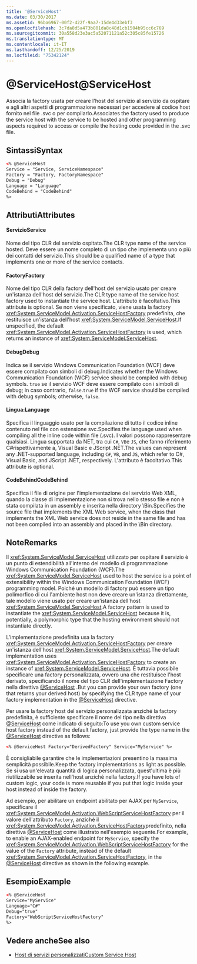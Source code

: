 ```yaml
---
title: '@ServiceHost'
ms.date: 03/30/2017
ms.assetid: 96ba6967-00f2-422f-9aa7-15de4d33ebf3
ms.openlocfilehash: 3c7da8d5a473b801da8c48d1cb1504b95cc6c769
ms.sourcegitcommit: 30a558d23e3ac5a52071121a52c305c85fe15726
ms.translationtype: MT
ms.contentlocale: it-IT
ms.lasthandoff: 12/25/2019
ms.locfileid: "75342124"
---
```

# <a name="servicehost"></a><span data-ttu-id="8017f-101">\@ServiceHost</span><span class="sxs-lookup"><span data-stu-id="8017f-101">\@ServiceHost</span></span>
<span data-ttu-id="8017f-102">Associa la factory usata per creare l'host del servizio al servizio da ospitare e agli altri aspetti di programmazione necessari per accedere al codice host fornito nel file .svc o per compilarlo.</span><span class="sxs-lookup"><span data-stu-id="8017f-102">Associates the factory used to produce the service host with the service to be hosted and other programming aspects required to access or compile the hosting code provided in the .svc file.</span></span>  
  
## <a name="syntax"></a><span data-ttu-id="8017f-103">Sintassi</span><span class="sxs-lookup"><span data-stu-id="8017f-103">Syntax</span></span>  
  
```xml  
<% @ServiceHost
Service = "Service, ServiceNamespace"
Factory = "Factory, FactoryNamespace"
Debug = "Debug"
Language = "Language"
CodeBehind = "CodeBehind"
%>
```  
  
## <a name="attributes"></a><span data-ttu-id="8017f-104">Attributi</span><span class="sxs-lookup"><span data-stu-id="8017f-104">Attributes</span></span>  
  
#### <a name="service"></a><span data-ttu-id="8017f-105">Servizio</span><span class="sxs-lookup"><span data-stu-id="8017f-105">Service</span></span>  
 <span data-ttu-id="8017f-106">Nome del tipo CLR del servizio ospitato.</span><span class="sxs-lookup"><span data-stu-id="8017f-106">The CLR type name of the service hosted.</span></span> <span data-ttu-id="8017f-107">Deve essere un nome completo di un tipo che implementa uno o più dei contatti del servizio.</span><span class="sxs-lookup"><span data-stu-id="8017f-107">This should be a qualified name of a type that implements one or more of the service contacts.</span></span>  
  
#### <a name="factory"></a><span data-ttu-id="8017f-108">Factory</span><span class="sxs-lookup"><span data-stu-id="8017f-108">Factory</span></span>  
 <span data-ttu-id="8017f-109">Nome del tipo CLR della factory dell'host del servizio usato per creare un'istanza dell'host del servizio.</span><span class="sxs-lookup"><span data-stu-id="8017f-109">The CLR type name of the service host factory used to instantiate the service host.</span></span> <span data-ttu-id="8017f-110">L'attributo è facoltativo.</span><span class="sxs-lookup"><span data-stu-id="8017f-110">This attribute is optional.</span></span> <span data-ttu-id="8017f-111">Se non viene specificato, viene usata la factory <xref:System.ServiceModel.Activation.ServiceHostFactory> predefinita, che restituisce un'istanza dell'host <xref:System.ServiceModel.ServiceHost>.</span><span class="sxs-lookup"><span data-stu-id="8017f-111">If unspecified, the default <xref:System.ServiceModel.Activation.ServiceHostFactory> is used, which returns an instance of <xref:System.ServiceModel.ServiceHost>.</span></span>  
  
#### <a name="debug"></a><span data-ttu-id="8017f-112">Debug</span><span class="sxs-lookup"><span data-stu-id="8017f-112">Debug</span></span>  
 <span data-ttu-id="8017f-113">Indica se il servizio Windows Communication Foundation (WCF) deve essere compilato con simboli di debug.</span><span class="sxs-lookup"><span data-stu-id="8017f-113">Indicates whether the Windows Communication Foundation (WCF) service should be compiled with debug symbols.</span></span> <span data-ttu-id="8017f-114">`true` se il servizio WCF deve essere compilato con i simboli di debug; in caso contrario, `false`.</span><span class="sxs-lookup"><span data-stu-id="8017f-114">`true` if the WCF service should be compiled with debug symbols; otherwise, `false`.</span></span>  
  
#### <a name="language"></a><span data-ttu-id="8017f-115">Lingua:</span><span class="sxs-lookup"><span data-stu-id="8017f-115">Language</span></span>  
 <span data-ttu-id="8017f-116">Specifica il linguaggio usato per la compilazione di tutto il codice inline contenuto nel file con estensione svc.</span><span class="sxs-lookup"><span data-stu-id="8017f-116">Specifies the language used when compiling all the inline code within file (.svc).</span></span> <span data-ttu-id="8017f-117">I valori possono rappresentare qualsiasi. Lingua supportata da NET, tra cui `C#`, `VB`e `JS`, che fanno riferimento C#rispettivamente a, Visual Basic e JScript .NET.</span><span class="sxs-lookup"><span data-stu-id="8017f-117">The values can represent any .NET-supported language, including `C#`, `VB`, and `JS`, which refer to C#, Visual Basic, and JScript .NET, respectively.</span></span> <span data-ttu-id="8017f-118">L'attributo è facoltativo.</span><span class="sxs-lookup"><span data-stu-id="8017f-118">This attribute is optional.</span></span>  
  
#### <a name="codebehind"></a><span data-ttu-id="8017f-119">CodeBehind</span><span class="sxs-lookup"><span data-stu-id="8017f-119">CodeBehind</span></span>  
 <span data-ttu-id="8017f-120">Specifica il file di origine per l'implementazione del servizio Web XML, quando la classe di implementazione non si trova nello stesso file e non è stata compilata in un assembly e inserita nella directory \Bin.</span><span class="sxs-lookup"><span data-stu-id="8017f-120">Specifies the source file that implements the XML Web service, when the class that implements the XML Web service does not reside in the same file and has not been compiled into an assembly and placed in the \Bin directory.</span></span>  
  
## <a name="remarks"></a><span data-ttu-id="8017f-121">Note</span><span class="sxs-lookup"><span data-stu-id="8017f-121">Remarks</span></span>  
 <span data-ttu-id="8017f-122">Il <xref:System.ServiceModel.ServiceHost> utilizzato per ospitare il servizio è un punto di estendibilità all'interno del modello di programmazione Windows Communication Foundation (WCF).</span><span class="sxs-lookup"><span data-stu-id="8017f-122">The <xref:System.ServiceModel.ServiceHost> used to host the service is a point of extensibility within the Windows Communication Foundation (WCF) programming model.</span></span> <span data-ttu-id="8017f-123">Poiché un modello di factory può essere un tipo polimorfico di cui l'ambiente host non deve creare un'istanza direttamente, tale modello viene usato per creare un'istanza dell'host <xref:System.ServiceModel.ServiceHost>.</span><span class="sxs-lookup"><span data-stu-id="8017f-123">A factory pattern is used to instantiate the <xref:System.ServiceModel.ServiceHost> because it is, potentially, a polymorphic type that the hosting environment should not instantiate directly.</span></span>  
  
 <span data-ttu-id="8017f-124">L'implementazione predefinita usa la factory <xref:System.ServiceModel.Activation.ServiceHostFactory> per creare un'istanza dell'host <xref:System.ServiceModel.ServiceHost>.</span><span class="sxs-lookup"><span data-stu-id="8017f-124">The default implementation uses <xref:System.ServiceModel.Activation.ServiceHostFactory> to create an instance of <xref:System.ServiceModel.ServiceHost>.</span></span> <span data-ttu-id="8017f-125">È tuttavia possibile specificare una factory personalizzata, ovvero una che restituisce l'host derivato, specificando il nome del tipo CLR dell'implementazione Factory nella direttiva [\@ServiceHost](servicehost.md) .</span><span class="sxs-lookup"><span data-stu-id="8017f-125">But you can provide your own factory (one that returns your derived host) by specifying the CLR type name of your factory implementation in the [\@ServiceHost](servicehost.md) directive.</span></span>  
  
 <span data-ttu-id="8017f-126">Per usare la factory host del servizio personalizzata anziché la factory predefinita, è sufficiente specificare il nome del tipo nella direttiva [@ServiceHost](servicehost.md) come indicato di seguito:</span><span class="sxs-lookup"><span data-stu-id="8017f-126">To use you own custom service host factory instead of the default factory, just provide the type name in the [@ServiceHost](servicehost.md) directive as follows:</span></span>  
  
```xml  
<% @ServiceHost Factory="DerivedFactory" Service="MyService" %>  
```  
  
 <span data-ttu-id="8017f-127">È consigliabile garantire che le implementazioni presentino la massima semplicità possibile.</span><span class="sxs-lookup"><span data-stu-id="8017f-127">Keep the factory implementations as light as possible.</span></span> <span data-ttu-id="8017f-128">Se si usa un'elevata quantità di logica personalizzata, quest'ultima è più riutilizzabile se inserita nell'host anziché nella factory.</span><span class="sxs-lookup"><span data-stu-id="8017f-128">If you have lots of custom logic, your code is more reusable if you put that logic inside your host instead of inside the factory.</span></span>  
  
 <span data-ttu-id="8017f-129">Ad esempio, per abilitare un endpoint abilitato per AJAX per `MyService`, specificare il <xref:System.ServiceModel.Activation.WebScriptServiceHostFactory> per il valore dell'attributo `Factory`, anziché il <xref:System.ServiceModel.Activation.ServiceHostFactory>predefinito, nella direttiva [@ServiceHost](servicehost.md) come illustrato nell'esempio seguente.</span><span class="sxs-lookup"><span data-stu-id="8017f-129">For example, to enable an AJAX-enabled endpoint for `MyService`, specify the <xref:System.ServiceModel.Activation.WebScriptServiceHostFactory> for the value of the `Factory` attribute, instead of the default <xref:System.ServiceModel.Activation.ServiceHostFactory>, in the [@ServiceHost](servicehost.md) directive as shown in the following example.</span></span>  
  
## <a name="example"></a><span data-ttu-id="8017f-130">Esempio</span><span class="sxs-lookup"><span data-stu-id="8017f-130">Example</span></span>  
  
```xml  
<% @ServiceHost
Service="MyService"  
Language="C#"  
Debug="true"  
Factory="WebScriptServiceHostFactory"  
%>  
```  
  
## <a name="see-also"></a><span data-ttu-id="8017f-131">Vedere anche</span><span class="sxs-lookup"><span data-stu-id="8017f-131">See also</span></span>

- [<span data-ttu-id="8017f-132">Host di servizi personalizzati</span><span class="sxs-lookup"><span data-stu-id="8017f-132">Custom Service Host</span></span>](../../../wcf/samples/custom-service-host.md)

